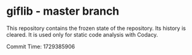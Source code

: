 # giflib - master branch

This repository contains the frozen state of the repository.
Its history is cleared. It is used only for static code
analysis with Codacy.

Commit Time: 1729385906